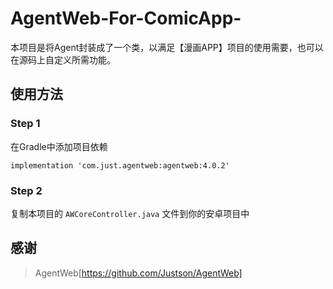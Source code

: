 # AgentWeb-For-ComicApp-
本项目是将Agent封装成了一个类，以满足【漫画APP】项目的使用需要，也可以在源码上自定义所需功能。

## 使用方法

### Step 1

在Gradle中添加项目依赖

```
implementation 'com.just.agentweb:agentweb:4.0.2'
```

### Step 2

复制本项目的 ```AWCoreController.java``` 文件到你的安卓项目中

## 感谢

> AgentWeb[https://github.com/Justson/AgentWeb]
